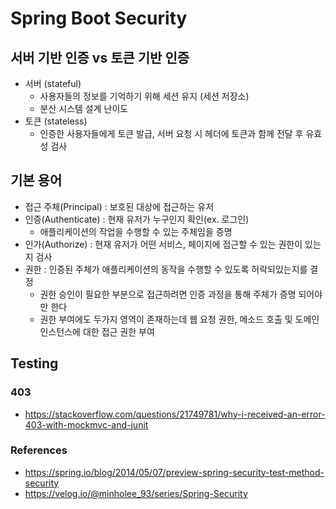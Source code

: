 # Spring Boot Security

## 서버 기반 인증 vs 토큰 기반 인증
- 서버 (stateful)
    - 사용자들의 정보를 기억하기 위해 세션 유지 (세션 저장소)
    - 분산 시스템 설계 난이도
- 토큰 (stateless)
    - 인증한 사용자들에게 토큰 발급, 서버 요청 시 헤더에 토큰과 함께 전달 후 유효성 검사

## 기본 용어
- 접근 주체(Principal) : 보호된 대상에 접근하는 유저
- 인증(Authenticate) : 현재 유저가 누구인지 확인(ex. 로그인)
    - 애플리케이션의 작업을 수행할 수 있는 주체임을 증명
- 인가(Authorize) : 현재 유저가 어떤 서비스, 페이지에 접근할 수 있는 권한이 있는지 검사
- 권한 : 인증된 주체가 애플리케이션의 동작을 수행할 수 있도록 허락되있는지를 결정
    - 권한 승인이 필요한 부분으로 접근하려면 인증 과정을 통해 주체가 증명 되어야만 한다
    - 권한 부여에도 두가지 영역이 존재하는데 웹 요청 권한, 메소드 호출 및 도메인 인스턴스에 대한 접근 권한 부여

## Testing
### 403 
- https://stackoverflow.com/questions/21749781/why-i-received-an-error-403-with-mockmvc-and-junit

### References
- https://spring.io/blog/2014/05/07/preview-spring-security-test-method-security
- https://velog.io/@minholee_93/series/Spring-Security